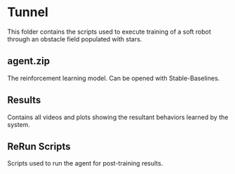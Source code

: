# Tunnel

This folder contains the scripts used to execute training of a soft robot through an obstacle field populated with stars.

## agent.zip

The reinforcement learning model. Can be opened with Stable-Baselines.

## Results

Contains all videos and plots showing the resultant behaviors learned by the system.

## ReRun Scripts

Scripts used to run the agent for post-training results.
